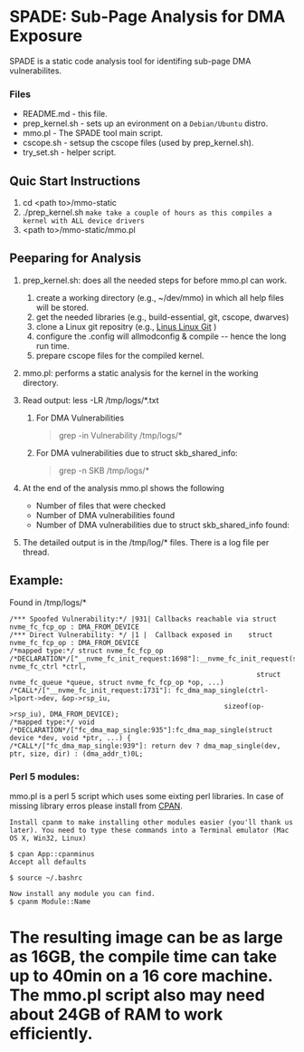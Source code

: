# SPADE: Sub-Page Analysis for DMA Exposure

SPADE is a static code analysis tool for identifing sub-page DMA vulnerabilites.

### Files
- README.md 		- this file.
- prep_kernel.sh 	- sets up an evironment on a `Debian/Ubuntu` distro.
- mmo.pl		- The SPADE tool main script.
- cscope.sh		- setsup the cscope files (used by prep_kernel.sh).
- try_set.sh		- helper script.

## Quic Start Instructions

1. cd <path to\>/mmo-static
3. ./prep_kernel.sh  `make take a couple of hours as this compiles a kernel with ALL device drivers`
4. <path to\>/mmo-static/mmo.pl

## Peeparing for Analysis
1. prep_kernel.sh: does all the needed steps for before mmo.pl can work.
	1. create a working directory (e.g., ~/dev/mmo) in which all help files will be stored.
	1. get the needed libraries (e.g., build-essential, git, cscope, dwarves)
	2. clone a Linux git repositry (e.g., [Linus Linux Git](https://github.com/torvalds/linux.git) )
	3. configure the .config will allmodconfig & compile -- hence the long run time.
	4. prepare cscope files for the compiled kernel.

1. mmo.pl: performs a static analysis for the kernel in the working directory.
1. Read output: less -LR /tmp/logs/*.txt
	1. For DMA Vulnerabilities
		> grep -in Vulnerability /tmp/logs/*
	1. For DMA vulnerabilities due to struct skb_shared_info:
		> grep -n SKB /tmp/logs/*
1. At the end of the analysis mmo.pl shows the following
	- Number of files that were checked
	- Number of DMA vulnerabilities found
	- Number of DMA vulnerabilities due to struct skb_shared_info found:
1. The detailed output is in the /tmp/log/\* files. There is a log file per thread.

## Example:
Found in /tmp/logs/\*
```
/*** Spoofed Vulnerability:*/ |931| Callbacks reachable via struct nvme_fc_fcp_op : DMA_FROM_DEVICE
/*** Direct Vulnerability: */ |1 |  Callback exposed in    struct nvme_fc_fcp_op : DMA_FROM_DEVICE
/*mapped type:*/ struct nvme_fc_fcp_op
/*DECLARATION*/["__nvme_fc_init_request:1698"]:__nvme_fc_init_request(struct nvme_fc_ctrl *ctrl,
                                                             struct nvme_fc_queue *queue, struct nvme_fc_fcp_op *op, ...)
/*CALL*/["__nvme_fc_init_request:1731"]: fc_dma_map_single(ctrl->lport->dev, &op->rsp_iu,
                                                     sizeof(op->rsp_iu), DMA_FROM_DEVICE);
/*mapped type:*/ void
/*DECLARATION*/["fc_dma_map_single:935"]:fc_dma_map_single(struct device *dev, void *ptr, ...) {
/*CALL*/["fc_dma_map_single:939"]: return dev ? dma_map_single(dev, ptr, size, dir) : (dma_addr_t)0L;

```

### Perl 5 modules:
mmo.pl is a perl 5 script which uses some eixting perl libraries. In case of missing library erros please install from [CPAN](https://cpan.metacpan.org/modules/INSTALL.html).
```
Install cpanm to make installing other modules easier (you'll thank us later). You need to type these commands into a Terminal emulator (Mac OS X, Win32, Linux)

$ cpan App::cpanminus
Accept all defaults

$ source ~/.bashrc

Now install any module you can find.
$ cpanm Module::Name
```
# The resulting image can be as large as 16GB, the compile time can take up to 40min on a 16 core machine. The mmo.pl script also may need about 24GB of RAM to work efficiently.
